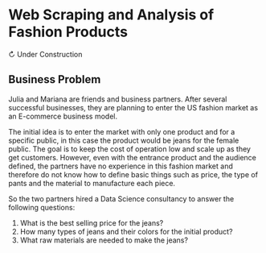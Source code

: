# Web Scraping and Analysis of Fashion Products

↻ Under Construction

## Business Problem
Julia and Mariana are friends and business partners. After several successful businesses, they are planning to enter the US fashion market as an E-commerce business model.

The initial idea is to enter the market with only one product and for a specific public, in this case the product would be jeans for the female public. The goal is to keep the cost of operation low and scale up as they get customers. However, even with the entrance product and the audience defined, the partners have no experience in this fashion market and therefore do not know how to define basic things such as price, the type of pants and the material to manufacture each piece.

So the two partners hired a Data Science consultancy to answer the following questions: 
1. What is the best selling price for the jeans?
2. How many types of jeans and their colors for the initial product?
3. What raw materials are needed to make the jeans?

